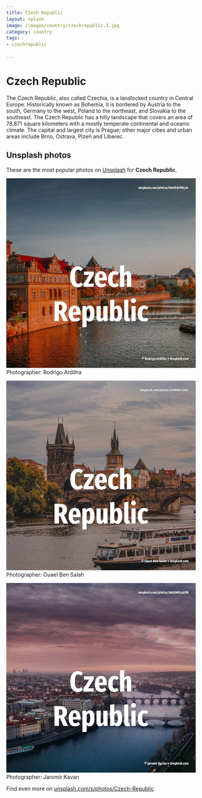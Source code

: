 ```yaml
---
title: Czech Republic
layout: splash
image: /images/country/czechrepublic.1.jpg
category: country
tags:
- czechrepublic

---
```

# Czech Republic

The Czech Republic, also called Czechia, is a landlocked country in Central Europe.
Historically known as Bohemia, it is bordered by Austria to the south, Germany to the west, Poland 
to the northeast, and Slovakia to the southeast.
The Czech Republic has a hilly landscape that covers an area of 78,871 square kilometers  with a 
mostly temperate continental and oceanic climate.
The capital and largest city is Prague; other major cities and urban areas include Brno, Ostrava, 
Plzeň and Liberec.

 
## Unsplash photos
These are the most popular photos on [Unsplash](https://unsplash.com) for **Czech Republic**.
 
![Czech Republic](/images/country/czechrepublic.1.jpg)
Photographer:  Rodrigo Ardilha
 
![Czech Republic](/images/country/czechrepublic.2.jpg)
Photographer:  Ouael Ben Salah
 
![Czech Republic](/images/country/czechrepublic.3.jpg)
Photographer:  Jaromír Kavan
 
Find even more on [unsplash.com/s/photos/Czech-Republic](https://unsplash.com/s/photos/Czech-Republic)
 
